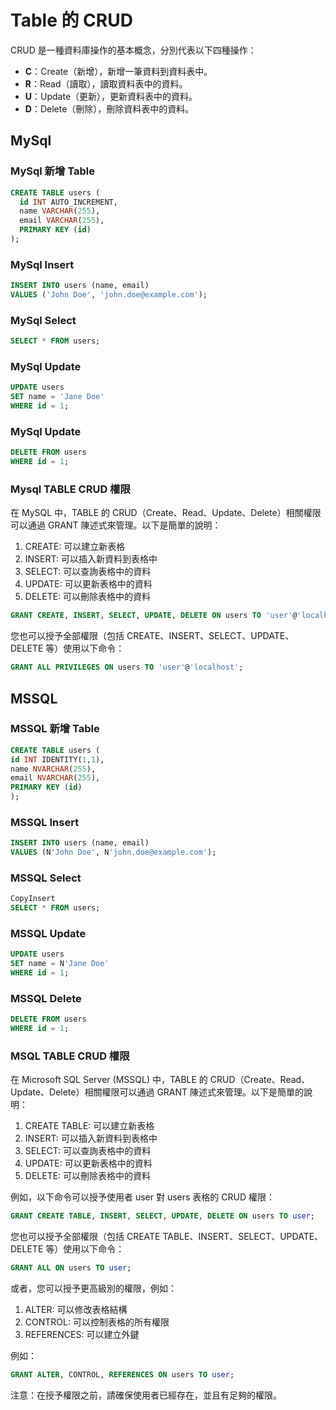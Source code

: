 # Table 的 CRUD
<!--TODO:請簡單說明CRUD-->
CRUD 是一種資料庫操作的基本概念，分別代表以下四種操作：

*   **C**：Create（新增），新增一筆資料到資料表中。
*   **R**：Read（讀取），讀取資料表中的資料。
*   **U**：Update（更新），更新資料表中的資料。
*   **D**：Delete（刪除），刪除資料表中的資料。
<!--TODO:請完成Mysql Table CRUD的範例-->
## MySql
### MySql 新增 Table
``` sql
CREATE TABLE users (
  id INT AUTO_INCREMENT,
  name VARCHAR(255),
  email VARCHAR(255),
  PRIMARY KEY (id)
);
```
### MySql Insert
``` sql
INSERT INTO users (name, email)
VALUES ('John Doe', 'john.doe@example.com');
```
### MySql Select
``` sql
SELECT * FROM users;
```
### MySql Update
``` sql
UPDATE users
SET name = 'Jane Doe'
WHERE id = 1;
```
### MySql Update
``` sql
DELETE FROM users
WHERE id = 1;
```

### Mysql TABLE CRUD 權限
在 MySQL 中，TABLE 的 CRUD（Create、Read、Update、Delete）相關權限可以通過 GRANT 陳述式來管理。以下是簡單的說明：

1. CREATE: 可以建立新表格
2. INSERT: 可以插入新資料到表格中
3. SELECT: 可以查詢表格中的資料
4. UPDATE: 可以更新表格中的資料
5. DELETE: 可以刪除表格中的資料

``` sql
GRANT CREATE, INSERT, SELECT, UPDATE, DELETE ON users TO 'user'@'localhost';
```

您也可以授予全部權限（包括 CREATE、INSERT、SELECT、UPDATE、DELETE 等）使用以下命令：
``` sql
GRANT ALL PRIVILEGES ON users TO 'user'@'localhost';
```

## MSSQL

### MSSQL 新增 Table
``` sql
CREATE TABLE users (
id INT IDENTITY(1,1),
name NVARCHAR(255),
email NVARCHAR(255),
PRIMARY KEY (id)
);
```

### MSSQL Insert
``` sql
INSERT INTO users (name, email)
VALUES (N'John Doe', N'john.doe@example.com');
```
### MSSQL Select
``` sql
CopyInsert
SELECT * FROM users;
```

### MSSQL Update
``` sql
UPDATE users
SET name = N'Jane Doe'
WHERE id = 1;
```

### MSSQL Delete
``` sql
DELETE FROM users
WHERE id = 1;
```

### MSQL TABLE CRUD 權限
在 Microsoft SQL Server (MSSQL) 中，TABLE 的 CRUD（Create、Read、Update、Delete）相關權限可以通過 GRANT 陳述式來管理。以下是簡單的說明：

1. CREATE TABLE: 可以建立新表格
2. INSERT: 可以插入新資料到表格中
3. SELECT: 可以查詢表格中的資料
4. UPDATE: 可以更新表格中的資料
5. DELETE: 可以刪除表格中的資料

例如，以下命令可以授予使用者 user 對 users 表格的 CRUD 權限：

``` sql
GRANT CREATE TABLE, INSERT, SELECT, UPDATE, DELETE ON users TO user;
```

您也可以授予全部權限（包括 CREATE TABLE、INSERT、SELECT、UPDATE、DELETE 等）使用以下命令：
``` sql
GRANT ALL ON users TO user;
```

或者，您可以授予更高級別的權限，例如：

1. ALTER: 可以修改表格結構
2. CONTROL: 可以控制表格的所有權限
3. REFERENCES: 可以建立外鍵

例如：
``` sql
GRANT ALTER, CONTROL, REFERENCES ON users TO user;
```

注意：在授予權限之前，請確保使用者已經存在，並且有足夠的權限。

